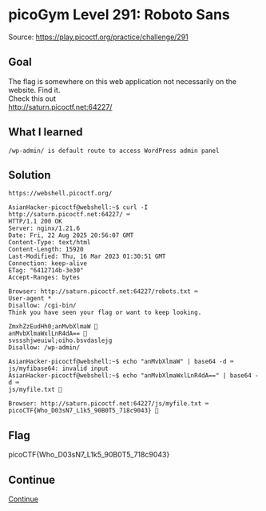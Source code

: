 # picoGym Level 291: Roboto Sans
Source: https://play.picoctf.org/practice/challenge/291

## Goal
The flag is somewhere on this web application not necessarily on the website. Find it.<br>
Check this out<br>
http://saturn.picoctf.net:64227/

## What I learned
```
/wp-admin/ is default route to access WordPress admin panel
```

## Solution
```
https://webshell.picoctf.org/

AsianHacker-picoctf@webshell:~$ curl -I http://saturn.picoctf.net:64227/ ⌨️
HTTP/1.1 200 OK
Server: nginx/1.21.6
Date: Fri, 22 Aug 2025 20:56:07 GMT
Content-Type: text/html
Content-Length: 15920
Last-Modified: Thu, 16 Mar 2023 01:30:51 GMT
Connection: keep-alive
ETag: "6412714b-3e30"
Accept-Ranges: bytes

Browser: http://saturn.picoctf.net:64227/robots.txt ⌨️
User-agent *
Disallow: /cgi-bin/
Think you have seen your flag or want to keep looking.

ZmxhZzEudHh0;anMvbXlmaW 👀
anMvbXlmaWxlLnR4dA== 👀
svssshjweuiwl;oiho.bsvdaslejg
Disallow: /wp-admin/

AsianHacker-picoctf@webshell:~$ echo "anMvbXlmaW" | base64 -d ⌨️
js/myfibase64: invalid input
AsianHacker-picoctf@webshell:~$ echo "anMvbXlmaWxlLnR4dA==" | base64 -d ⌨️
js/myfile.txt 👀

Browser: http://saturn.picoctf.net:64227/js/myfile.txt ⌨️
picoCTF{Who_D03sN7_L1k5_90B0T5_718c9043} 🔐
```

## Flag
picoCTF{Who_D03sN7_L1k5_90B0T5_718c9043}

## Continue
[Continue](./picoGym0288.md)